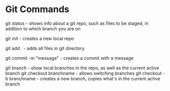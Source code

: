 # Git Commands

git status - shows info about a git repo, such as files to be staged, in addition to which branch you are on

git init - creates a new local repo

git add . - adds all files in git directory

git commit -m "message" - creates a commit with a message

git branch - show local branches in the repo, as well as the current active branch
git checkout branchname - allows switching branches
git checkout -b branchname - creates a new branch, copies what's in the current active branch
